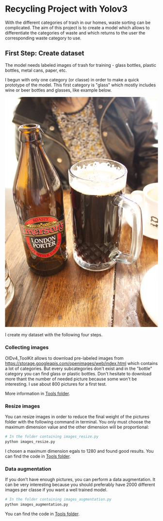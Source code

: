 # Recycling Project with Yolov3
With the different categories of trash in our homes, waste sorting can be complicated. The aim of this project is to create a model which allows to differentiate 
the categories of waste and which returns to the user the corresponding waste category to use.

## First Step: Create dataset
The model needs labeled images of trash for training - glass bottles, plastic bottles, metal cans, paper, etc.

I begun with only one category (or classe) in order to make a quick prototype of the model. This first category is "glass" which mostly includes wine or beer bottles and 
glasses, like example below.


![example](https://github.com/nicolas-szb/Recycling_project/blob/master/data/presentation/example.jpg)


I create my dataset with the following four steps.

### Collecting images
OIDv4_ToolKit allows to download pre-labeled images from https://storage.googleapis.com/openimages/web/index.html which contains a lot of categories. 
But every subcategories don't exist and in the "bottle" category you can find glass or plastic bottles.
Don't hesitate to download more thant the number of needed picture because some won't be interesting. I use about 800 pictures for a first test.

More information in [Tools folder](https://github.com/nicolas-szb/Recycling_project/tree/master/Tools/OIDv4_ToolKit).

### Resize images
You can resize images in order to reduce the final weight of the pictures folder with the following command in terminal. You only must choose the maximum dimension
value and the other dimension will be proportional:
```bash
# In the folder containing images_resize.py
python images_resize.py
```
I chosen a maximum dimension egals to 1280 and found good results.
You can find the code in [Tools folder](https://github.com/nicolas-szb/Recycling_project/blob/master/Tools/images_resize.py).

### Data augmentation
If you don't have enough pictures, you can perform a data augmentation. It can be very interesting because you should preferably have 2000 different images per classe if you want a well trained model. 
```bash
# In the folder containing images_augmentation.py
python images_augmentation.py
```
You can find the code in [Tools folder](https://github.com/nicolas-szb/Recycling_project/blob/master/Tools/images_augmentation.py).
